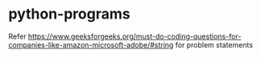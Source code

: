 # python-programs

Refer https://www.geeksforgeeks.org/must-do-coding-questions-for-companies-like-amazon-microsoft-adobe/#string for problem statements
